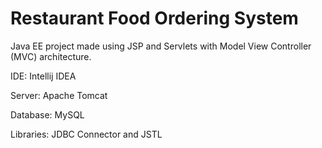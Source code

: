 # Restaurant Food Ordering System



Java EE project made using JSP and Servlets with Model View Controller (MVC) architecture.



IDE: Intellij IDEA



Server: Apache Tomcat



Database: MySQL



Libraries: JDBC Connector and JSTL
